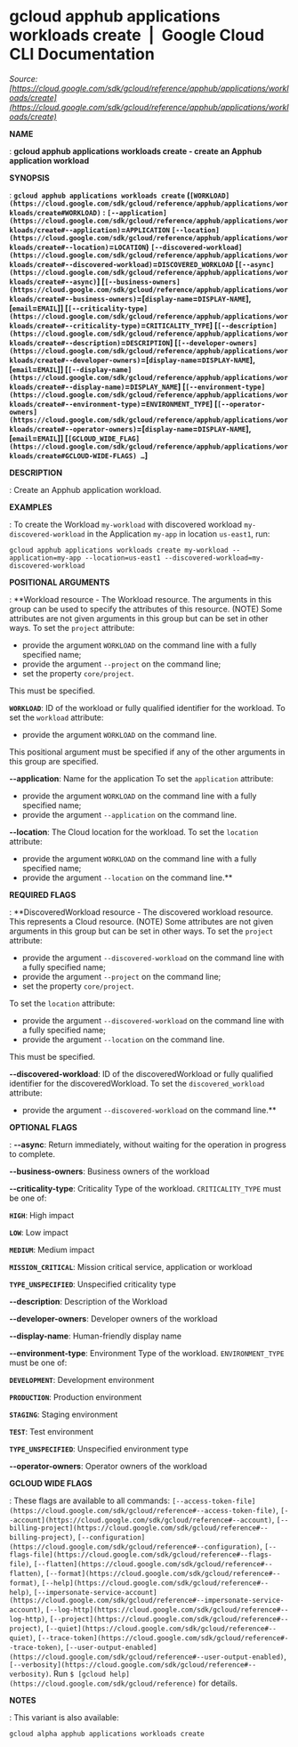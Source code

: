 # gcloud apphub applications workloads create  |  Google Cloud CLI Documentation

*Source: [https://cloud.google.com/sdk/gcloud/reference/apphub/applications/workloads/create](https://cloud.google.com/sdk/gcloud/reference/apphub/applications/workloads/create)*

**NAME**

: **gcloud apphub applications workloads create - create an Apphub application workload**

**SYNOPSIS**

: **`gcloud apphub applications workloads create` (`[WORKLOAD](https://cloud.google.com/sdk/gcloud/reference/apphub/applications/workloads/create#WORKLOAD)` : `[--application](https://cloud.google.com/sdk/gcloud/reference/apphub/applications/workloads/create#--application)`=`APPLICATION` `[--location](https://cloud.google.com/sdk/gcloud/reference/apphub/applications/workloads/create#--location)`=`LOCATION`) `[--discovered-workload](https://cloud.google.com/sdk/gcloud/reference/apphub/applications/workloads/create#--discovered-workload)`=`DISCOVERED_WORKLOAD` [`[--async](https://cloud.google.com/sdk/gcloud/reference/apphub/applications/workloads/create#--async)`] [`[--business-owners](https://cloud.google.com/sdk/gcloud/reference/apphub/applications/workloads/create#--business-owners)`=[`display-name`=`DISPLAY-NAME`],[`email`=`EMAIL`]] [`[--criticality-type](https://cloud.google.com/sdk/gcloud/reference/apphub/applications/workloads/create#--criticality-type)`=`CRITICALITY_TYPE`] [`[--description](https://cloud.google.com/sdk/gcloud/reference/apphub/applications/workloads/create#--description)`=`DESCRIPTION`] [`[--developer-owners](https://cloud.google.com/sdk/gcloud/reference/apphub/applications/workloads/create#--developer-owners)`=[`display-name`=`DISPLAY-NAME`],[`email`=`EMAIL`]] [`[--display-name](https://cloud.google.com/sdk/gcloud/reference/apphub/applications/workloads/create#--display-name)`=`DISPLAY_NAME`] [`[--environment-type](https://cloud.google.com/sdk/gcloud/reference/apphub/applications/workloads/create#--environment-type)`=`ENVIRONMENT_TYPE`] [`[--operator-owners](https://cloud.google.com/sdk/gcloud/reference/apphub/applications/workloads/create#--operator-owners)`=[`display-name`=`DISPLAY-NAME`],[`email`=`EMAIL`]] [`[GCLOUD_WIDE_FLAG](https://cloud.google.com/sdk/gcloud/reference/apphub/applications/workloads/create#GCLOUD-WIDE-FLAGS) …`]**

**DESCRIPTION**

: Create an Apphub application workload.

**EXAMPLES**

: To create the Workload `my-workload` with discovered workload
`my-discovered-workload` in the Application `my-app` in
location `us-east1`, run:

```
gcloud apphub applications workloads create my-workload --application=my-app --location=us-east1 --discovered-workload=my-discovered-workload
```

**POSITIONAL ARGUMENTS**

: **Workload resource - The Workload resource. The arguments in this group can be
used to specify the attributes of this resource. (NOTE) Some attributes are not
given arguments in this group but can be set in other ways.
To set the `project` attribute:

- provide the argument `WORKLOAD` on the command line with a fully
specified name;
- provide the argument `--project` on the command line;
- set the property `core/project`.

This must be specified.

**`WORKLOAD`**:
ID of the workload or fully qualified identifier for the workload.
To set the `workload` attribute:

- provide the argument `WORKLOAD` on the command line.

This positional argument must be specified if any of the other arguments in this
group are specified.

**--application**:
Name for the application
To set the `application` attribute:

- provide the argument `WORKLOAD` on the command line with a fully
specified name;
- provide the argument `--application` on the command line.

**--location**:
The Cloud location for the workload.
To set the `location` attribute:

- provide the argument `WORKLOAD` on the command line with a fully
specified name;
- provide the argument `--location` on the command line.**

**REQUIRED FLAGS**

: **DiscoveredWorkload resource - The discovered workload resource. This represents
a Cloud resource. (NOTE) Some attributes are not given arguments in this group
but can be set in other ways.
To set the `project` attribute:

- provide the argument `--discovered-workload` on the command line with
a fully specified name;
- provide the argument `--project` on the command line;
- set the property `core/project`.

To set the `location` attribute:

- provide the argument `--discovered-workload` on the command line with
a fully specified name;
- provide the argument `--location` on the command line.

This must be specified.

**--discovered-workload**:
ID of the discoveredWorkload or fully qualified identifier for the
discoveredWorkload.
To set the `discovered_workload` attribute:

- provide the argument `--discovered-workload` on the command line.**

**OPTIONAL FLAGS**

: **--async**:
Return immediately, without waiting for the operation in progress to complete.

**--business-owners**:
Business owners of the workload

**--criticality-type**:
Criticality Type of the workload. `CRITICALITY_TYPE` must
be one of:

**`HIGH`**:
High impact

**`LOW`**:
Low impact

**`MEDIUM`**:
Medium impact

**`MISSION_CRITICAL`**:
Mission critical service, application or workload

**`TYPE_UNSPECIFIED`**:
Unspecified criticality type

**--description**:
Description of the Workload

**--developer-owners**:
Developer owners of the workload

**--display-name**:
Human-friendly display name

**--environment-type**:
Environment Type of the workload. `ENVIRONMENT_TYPE` must
be one of:

**`DEVELOPMENT`**:
Development environment

**`PRODUCTION`**:
Production environment

**`STAGING`**:
Staging environment

**`TEST`**:
Test environment

**`TYPE_UNSPECIFIED`**:
Unspecified environment type

**--operator-owners**:
Operator owners of the workload

**GCLOUD WIDE FLAGS**

: These flags are available to all commands: `[--access-token-file](https://cloud.google.com/sdk/gcloud/reference#--access-token-file)`,
`[--account](https://cloud.google.com/sdk/gcloud/reference#--account)`, `[--billing-project](https://cloud.google.com/sdk/gcloud/reference#--billing-project)`,
`[--configuration](https://cloud.google.com/sdk/gcloud/reference#--configuration)`,
`[--flags-file](https://cloud.google.com/sdk/gcloud/reference#--flags-file)`,
`[--flatten](https://cloud.google.com/sdk/gcloud/reference#--flatten)`, `[--format](https://cloud.google.com/sdk/gcloud/reference#--format)`, `[--help](https://cloud.google.com/sdk/gcloud/reference#--help)`, `[--impersonate-service-account](https://cloud.google.com/sdk/gcloud/reference#--impersonate-service-account)`,
`[--log-http](https://cloud.google.com/sdk/gcloud/reference#--log-http)`,
`[--project](https://cloud.google.com/sdk/gcloud/reference#--project)`, `[--quiet](https://cloud.google.com/sdk/gcloud/reference#--quiet)`, `[--trace-token](https://cloud.google.com/sdk/gcloud/reference#--trace-token)`, `[--user-output-enabled](https://cloud.google.com/sdk/gcloud/reference#--user-output-enabled)`,
`[--verbosity](https://cloud.google.com/sdk/gcloud/reference#--verbosity)`.
Run `$ [gcloud help](https://cloud.google.com/sdk/gcloud/reference)` for details.

**NOTES**

: This variant is also available:

```
gcloud alpha apphub applications workloads create
```